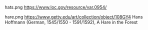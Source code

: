hats.png        https://www.loc.gov/resource/var.0954/  

hare.png        https://www.getty.edu/art/collection/object/108GY4  Hans Hoffmann (German, 1545/1550 - 1591/1592), A Hare in the Forest
```